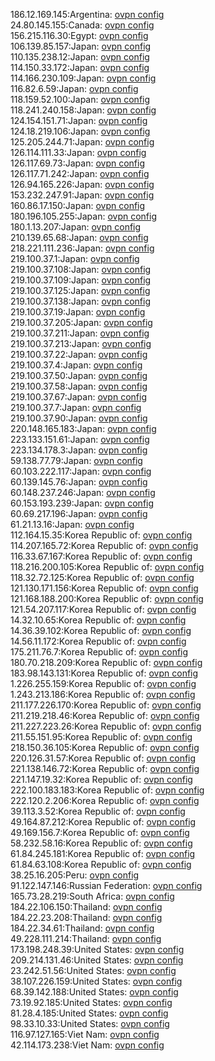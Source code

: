 186.12.169.145:Argentina: [ovpn config](vpn/186_12_169_145.ovpn)  
24.80.145.155:Canada: [ovpn config](vpn/24_80_145_155.ovpn)  
156.215.116.30:Egypt: [ovpn config](vpn/156_215_116_30.ovpn)  
106.139.85.157:Japan: [ovpn config](vpn/106_139_85_157.ovpn)  
110.135.238.12:Japan: [ovpn config](vpn/110_135_238_12.ovpn)  
114.150.33.172:Japan: [ovpn config](vpn/114_150_33_172.ovpn)  
114.166.230.109:Japan: [ovpn config](vpn/114_166_230_109.ovpn)  
116.82.6.59:Japan: [ovpn config](vpn/116_82_6_59.ovpn)  
118.159.52.100:Japan: [ovpn config](vpn/118_159_52_100.ovpn)  
118.241.240.158:Japan: [ovpn config](vpn/118_241_240_158.ovpn)  
124.154.151.71:Japan: [ovpn config](vpn/124_154_151_71.ovpn)  
124.18.219.106:Japan: [ovpn config](vpn/124_18_219_106.ovpn)  
125.205.244.71:Japan: [ovpn config](vpn/125_205_244_71.ovpn)  
126.114.111.33:Japan: [ovpn config](vpn/126_114_111_33.ovpn)  
126.117.69.73:Japan: [ovpn config](vpn/126_117_69_73.ovpn)  
126.117.71.242:Japan: [ovpn config](vpn/126_117_71_242.ovpn)  
126.94.165.226:Japan: [ovpn config](vpn/126_94_165_226.ovpn)  
153.232.247.91:Japan: [ovpn config](vpn/153_232_247_91.ovpn)  
160.86.17.150:Japan: [ovpn config](vpn/160_86_17_150.ovpn)  
180.196.105.255:Japan: [ovpn config](vpn/180_196_105_255.ovpn)  
180.1.13.207:Japan: [ovpn config](vpn/180_1_13_207.ovpn)  
210.139.65.68:Japan: [ovpn config](vpn/210_139_65_68.ovpn)  
218.221.111.236:Japan: [ovpn config](vpn/218_221_111_236.ovpn)  
219.100.37.1:Japan: [ovpn config](vpn/219_100_37_1.ovpn)  
219.100.37.108:Japan: [ovpn config](vpn/219_100_37_108.ovpn)  
219.100.37.109:Japan: [ovpn config](vpn/219_100_37_109.ovpn)  
219.100.37.125:Japan: [ovpn config](vpn/219_100_37_125.ovpn)  
219.100.37.138:Japan: [ovpn config](vpn/219_100_37_138.ovpn)  
219.100.37.19:Japan: [ovpn config](vpn/219_100_37_19.ovpn)  
219.100.37.205:Japan: [ovpn config](vpn/219_100_37_205.ovpn)  
219.100.37.211:Japan: [ovpn config](vpn/219_100_37_211.ovpn)  
219.100.37.213:Japan: [ovpn config](vpn/219_100_37_213.ovpn)  
219.100.37.22:Japan: [ovpn config](vpn/219_100_37_22.ovpn)  
219.100.37.4:Japan: [ovpn config](vpn/219_100_37_4.ovpn)  
219.100.37.50:Japan: [ovpn config](vpn/219_100_37_50.ovpn)  
219.100.37.58:Japan: [ovpn config](vpn/219_100_37_58.ovpn)  
219.100.37.67:Japan: [ovpn config](vpn/219_100_37_67.ovpn)  
219.100.37.7:Japan: [ovpn config](vpn/219_100_37_7.ovpn)  
219.100.37.90:Japan: [ovpn config](vpn/219_100_37_90.ovpn)  
220.148.165.183:Japan: [ovpn config](vpn/220_148_165_183.ovpn)  
223.133.151.61:Japan: [ovpn config](vpn/223_133_151_61.ovpn)  
223.134.178.3:Japan: [ovpn config](vpn/223_134_178_3.ovpn)  
59.138.77.79:Japan: [ovpn config](vpn/59_138_77_79.ovpn)  
60.103.222.117:Japan: [ovpn config](vpn/60_103_222_117.ovpn)  
60.139.145.76:Japan: [ovpn config](vpn/60_139_145_76.ovpn)  
60.148.237.246:Japan: [ovpn config](vpn/60_148_237_246.ovpn)  
60.153.193.239:Japan: [ovpn config](vpn/60_153_193_239.ovpn)  
60.69.217.196:Japan: [ovpn config](vpn/60_69_217_196.ovpn)  
61.21.13.16:Japan: [ovpn config](vpn/61_21_13_16.ovpn)  
112.164.15.35:Korea Republic of: [ovpn config](vpn/112_164_15_35.ovpn)  
114.207.165.72:Korea Republic of: [ovpn config](vpn/114_207_165_72.ovpn)  
116.33.67.167:Korea Republic of: [ovpn config](vpn/116_33_67_167.ovpn)  
118.216.200.105:Korea Republic of: [ovpn config](vpn/118_216_200_105.ovpn)  
118.32.72.125:Korea Republic of: [ovpn config](vpn/118_32_72_125.ovpn)  
121.130.171.156:Korea Republic of: [ovpn config](vpn/121_130_171_156.ovpn)  
121.168.188.200:Korea Republic of: [ovpn config](vpn/121_168_188_200.ovpn)  
121.54.207.117:Korea Republic of: [ovpn config](vpn/121_54_207_117.ovpn)  
14.32.10.65:Korea Republic of: [ovpn config](vpn/14_32_10_65.ovpn)  
14.36.39.102:Korea Republic of: [ovpn config](vpn/14_36_39_102.ovpn)  
14.56.11.172:Korea Republic of: [ovpn config](vpn/14_56_11_172.ovpn)  
175.211.76.7:Korea Republic of: [ovpn config](vpn/175_211_76_7.ovpn)  
180.70.218.209:Korea Republic of: [ovpn config](vpn/180_70_218_209.ovpn)  
183.98.143.131:Korea Republic of: [ovpn config](vpn/183_98_143_131.ovpn)  
1.226.255.159:Korea Republic of: [ovpn config](vpn/1_226_255_159.ovpn)  
1.243.213.186:Korea Republic of: [ovpn config](vpn/1_243_213_186.ovpn)  
211.177.226.170:Korea Republic of: [ovpn config](vpn/211_177_226_170.ovpn)  
211.219.218.46:Korea Republic of: [ovpn config](vpn/211_219_218_46.ovpn)  
211.227.223.26:Korea Republic of: [ovpn config](vpn/211_227_223_26.ovpn)  
211.55.151.95:Korea Republic of: [ovpn config](vpn/211_55_151_95.ovpn)  
218.150.36.105:Korea Republic of: [ovpn config](vpn/218_150_36_105.ovpn)  
220.126.31.57:Korea Republic of: [ovpn config](vpn/220_126_31_57.ovpn)  
221.138.146.72:Korea Republic of: [ovpn config](vpn/221_138_146_72.ovpn)  
221.147.19.32:Korea Republic of: [ovpn config](vpn/221_147_19_32.ovpn)  
222.100.183.183:Korea Republic of: [ovpn config](vpn/222_100_183_183.ovpn)  
222.120.2.206:Korea Republic of: [ovpn config](vpn/222_120_2_206.ovpn)  
39.113.3.52:Korea Republic of: [ovpn config](vpn/39_113_3_52.ovpn)  
49.164.87.212:Korea Republic of: [ovpn config](vpn/49_164_87_212.ovpn)  
49.169.156.7:Korea Republic of: [ovpn config](vpn/49_169_156_7.ovpn)  
58.232.58.16:Korea Republic of: [ovpn config](vpn/58_232_58_16.ovpn)  
61.84.245.181:Korea Republic of: [ovpn config](vpn/61_84_245_181.ovpn)  
61.84.63.108:Korea Republic of: [ovpn config](vpn/61_84_63_108.ovpn)  
38.25.16.205:Peru: [ovpn config](vpn/38_25_16_205.ovpn)  
91.122.147.146:Russian Federation: [ovpn config](vpn/91_122_147_146.ovpn)  
165.73.28.219:South Africa: [ovpn config](vpn/165_73_28_219.ovpn)  
184.22.106.150:Thailand: [ovpn config](vpn/184_22_106_150.ovpn)  
184.22.23.208:Thailand: [ovpn config](vpn/184_22_23_208.ovpn)  
184.22.34.61:Thailand: [ovpn config](vpn/184_22_34_61.ovpn)  
49.228.111.214:Thailand: [ovpn config](vpn/49_228_111_214.ovpn)  
173.198.248.39:United States: [ovpn config](vpn/173_198_248_39.ovpn)  
209.214.131.46:United States: [ovpn config](vpn/209_214_131_46.ovpn)  
23.242.51.56:United States: [ovpn config](vpn/23_242_51_56.ovpn)  
38.107.226.159:United States: [ovpn config](vpn/38_107_226_159.ovpn)  
68.39.142.188:United States: [ovpn config](vpn/68_39_142_188.ovpn)  
73.19.92.185:United States: [ovpn config](vpn/73_19_92_185.ovpn)  
81.28.4.185:United States: [ovpn config](vpn/81_28_4_185.ovpn)  
98.33.10.33:United States: [ovpn config](vpn/98_33_10_33.ovpn)  
116.97.127.165:Viet Nam: [ovpn config](vpn/116_97_127_165.ovpn)  
42.114.173.238:Viet Nam: [ovpn config](vpn/42_114_173_238.ovpn)  
